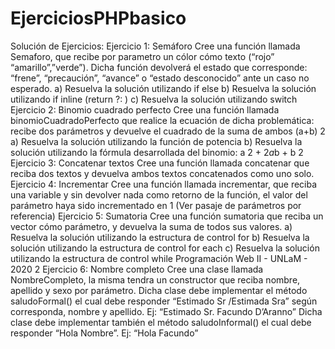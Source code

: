 # EjerciciosPHPbasico
Solución de Ejercicios: Ejercicio 1: Semáforo Cree una función llamada Semaforo, que recibe por parametro un cólor cómo texto (“rojo” “amarillo”,”verde”). Dicha función devolverá el estado que corresponde: “frene”, “precaución”, “avance” o “estado desconocido” ante un caso no esperado. a) Resuelva la solución utilizando if else b) Resuelva la solución utilizando if inline (return ?: ) c) Resuelva la solución utilizando switch Ejercicio 2: Binomio cuadrado perfecto Cree una función llamada binomioCuadradoPerfecto que realice la ecuación de dicha problemática: recibe dos parámetros y devuelve el cuadrado de la suma de ambos (a+b) 2 a) Resuelva la solución utilizando la función de potencia b) Resuelva la solución utilizando la fórmula desarrollada del binomio: a 2 + 2*a*b + b 2 Ejercicio 3: Concatenar textos Cree una función llamada concatenar que reciba dos textos y devuelva ambos textos concatenados como uno solo. Ejercicio 4: Incrementar Cree una función llamada incrementar, que reciba una variable y sin devolver nada como retorno de la función, el valor del parámetro haya sido incrementado en 1 (Ver pasaje de parámetros por referencia) Ejercicio 5: Sumatoria Cree una función sumatoria que reciba un vector cómo parámetro, y devuelva la suma de todos sus valores. a) Resuelva la solución utilizando la estructura de control for b) Resuelva la solución utilizando la estructura de control for each c) Resuelva la solución utilizando la estructura de control while Programación Web II - UNLaM - 2020 2 Ejercicio 6: Nombre completo Cree una clase llamada NombreCompleto, la misma tendra un constructor que reciba nombre, apellido y sexo por parámetro. Dicha clase debe implementar el método saludoFormal() el cual debe responder “Estimado Sr /Estimada Sra” según corresponda, nombre y apellido. Ej: “Estimado Sr. Facundo D’Aranno” Dicha clase debe implementar también el método saludoInformal() el cual debe responder “Hola Nombre”. Ej: “Hola Facundo”
